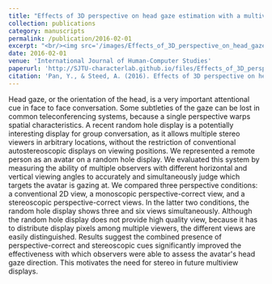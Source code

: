 ```yaml
---
title: "Effects of 3D perspective on head gaze estimation with a multiview autostereoscopic display"
collection: publications
category: manuscripts
permalink: /publication/2016-02-01
excerpt: "<br/><img src='/images/Effects_of_3D_perspective_on_head_gaze_estimation_with_a_multiview_autostereoscopic_display.png'>"
date: 2016-02-01
venue: 'International Journal of Human-Computer Studies'
paperurl: 'http://SJTU-characterlab.github.io/files/Effects_of_3D_perspective_on_head_gaze_estimation_with_a_multiview_autostereoscopic_display.pdf'
citation: 'Pan, Y., & Steed, A. (2016). Effects of 3D perspective on head gaze estimation with a multiview autostereoscopic display. International Journal of Human-Computer Studies, 86, 138-148.'
---
```


Head gaze, or the orientation of the head, is a very important attentional cue in face to face conversation. Some subtleties of the gaze can be lost in common teleconferencing systems, because a single perspective warps spatial characteristics. A recent random hole display is a potentially interesting display for group conversation, as it allows multiple stereo viewers in arbitrary locations, without the restriction of conventional autostereoscopic displays on viewing positions. We represented a remote person as an avatar on a random hole display. We evaluated this system by measuring the ability of multiple observers with different horizontal and vertical viewing angles to accurately and simultaneously judge which targets the avatar is gazing at. We compared three perspective conditions: a conventional 2D view, a monoscopic perspective-correct view, and a stereoscopic perspective-correct views. In the latter two conditions, the random hole display shows three and six views simultaneously. Although the random hole display does not provide high quality view, because it has to distribute display pixels among multiple viewers, the different views are easily distinguished. Results suggest the combined presence of perspective-correct and stereoscopic cues significantly improved the effectiveness with which observers were able to assess the avatar's head gaze direction. This motivates the need for stereo in future multiview displays.
